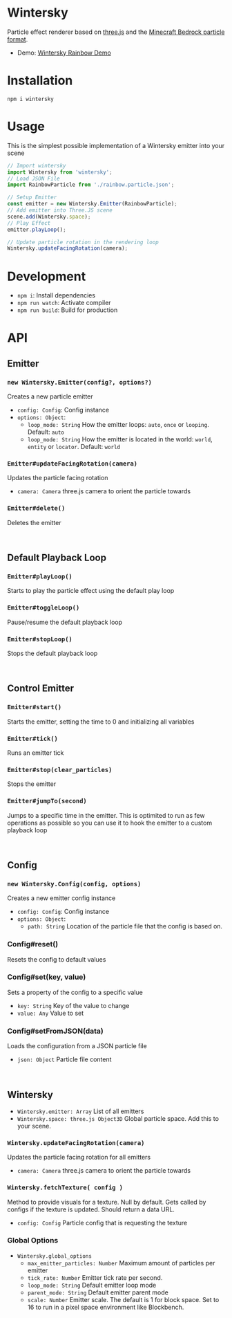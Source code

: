 # Wintersky
Particle effect renderer based on [three.js](https://threejs.org) and the [Minecraft Bedrock particle format](https://bedrock.dev/docs/stable/Particles).

* Demo: [Wintersky Rainbow Demo](https://jannisx11.github.io/wintersky/demo/)

# Installation

`npm i wintersky`

# Usage

This is the simplest possible implementation of a Wintersky emitter into your scene

```javascript
// Import wintersky
import Wintersky from 'wintersky';
// Load JSON File
import RainbowParticle from './rainbow.particle.json';

// Setup Emitter
const emitter = new Wintersky.Emitter(RainbowParticle);
// Add emitter into Three.JS scene
scene.add(Wintersky.space);
// Play Effect
emitter.playLoop();

// Update particle rotation in the rendering loop
Wintersky.updateFacingRotation(camera);
```

# Development

* `npm i`: Install dependencies
* `npm run watch`: Activate compiler
* `npm run build`: Build for production

# API

## Emitter

### `new Wintersky.Emitter(config?, options?)`

Creates a new particle emitter

* `config: Config`: Config instance
* `options: Object`:
	* `loop_mode: String` How the emitter loops: `auto`, `once` or `looping`. Default: `auto`
	* `loop_mode: String` How the emitter is located in the world: `world`, `entity` or `locator`. Default: `world`

### `Emitter#updateFacingRotation(camera)`

Updates the particle facing rotation
* `camera: Camera` three.js camera to orient the particle towards

### `Emitter#delete()`

Deletes the emitter

&nbsp;
## Default Playback Loop

### `Emitter#playLoop()`

Starts to play the particle effect using the default play loop

### `Emitter#toggleLoop()`

Pause/resume the default playback loop

### `Emitter#stopLoop()`

Stops the default playback loop



&nbsp;
## Control Emitter

### `Emitter#start()`

Starts the emitter, setting the time to 0 and initializing all variables

### `Emitter#tick()`

Runs an emitter tick

### `Emitter#stop(clear_particles)`

Stops the emitter

### `Emitter#jumpTo(second)`

Jumps to a specific time in the emitter. This is optimited to run as few operations as possible so you can use it to hook the emitter to a custom playback loop


&nbsp;
## Config

### `new Wintersky.Config(config, options)`

Creates a new emitter config instance

* `config: Config`: Config instance
* `options: Object`:
	* `path: String` Location of the particle file that the config is based on.

### Config#reset()

Resets the config to default values

### Config#set(key, value)

Sets a property of the config to a specific value

* `key: String` Key of the value to change
* `value: Any` Value to set

### Config#setFromJSON(data)

Loads the configuration from a JSON particle file

* `json: Object` Particle file content


&nbsp;
## Wintersky

* `Wintersky.emitter: Array` List of all emitters
* `Wintersky.space: three.js Object3D` Global particle space. Add this to your scene.

### `Wintersky.updateFacingRotation(camera)`

Updates the particle facing rotation for all emitters
* `camera: Camera` three.js camera to orient the particle towards

### `Wintersky.fetchTexture( config )`

Method to provide visuals for a texture. Null by default. Gets called by configs if the texture is updated. Should return a data URL.
* `config: Config` Particle config that is requesting the texture


### Global Options

* `Wintersky.global_options`
	* `max_emitter_particles: Number` Maximum amount of particles per emitter
	* `tick_rate: Number` Emitter tick rate per second. 
	* `loop_mode: String` Default emitter loop mode
	* `parent_mode: String` Default emitter parent mode
	* `scale: Number` Emitter scale. The default is 1 for block space. Set to 16 to run in a pixel space environment like Blockbench.
